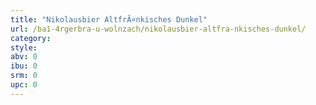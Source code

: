 ```yaml
---
title: "Nikolausbier AltfrÃ¤nkisches Dunkel"
url: /ba1-4rgerbra-u-wolnzach/nikolausbier-altfra-nkisches-dunkel/
category: 
style: 
abv: 0
ibu: 0
srm: 0
upc: 0
---
```


